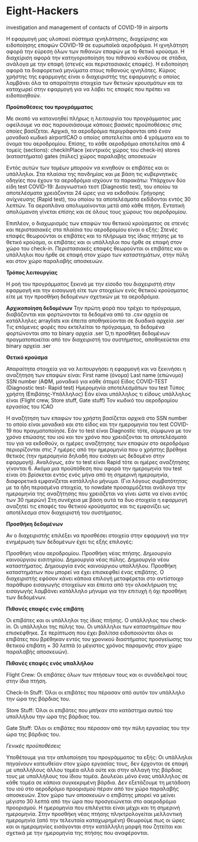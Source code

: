 # Eight-Hackers
investigation and management of contacts of COVID-19 in airports

Η εφαρμογή μας υλοποιεί σύστημα ιχνηλάτησης, διαχείρισης και ειδοποίησης επαφών COVID-19 σε ευρωπαϊκά αεροδρόμια.
Η ιχνηλάτηση αφορά την εύρεση όλων των πιθανών επαφών με το θετικό κρούσμα.
Η διαχείριση αφορά την κατηγοριοποίηση του πιθανού κινδύνου σε στάδια, ανάλογα με την επαφή (στενές και περιστασιακές επαφές).
Η ειδοποίηση αφορά τα διαφορετικά μηνύματα στους πιθανούς ιχνηλάτες.
Κύριος χρήστης της εφαρμογής είναι ο διαχειριστής της εφαρμογής ο οποίος λαμβάνει όλα τα απαραίτητα στοιχεία των θετικών κρουσμάτων και τα καταχωρεί στην εφαρμογή για να λάβει τις επαφές που πρέπει να ειδοποιηθούν.

**Προϋποθέσεις του προγράμματος**

Με σκοπό να κατανοηθεί πλήρως η λειτουργία του προγράμματος μας οφείλουμε να σας παρουσιάσουμε κάποιες βασικές προϋποθέσεις στις οποίες βασίζεται.
Αρχικά, τα αεροδρόμια περιγράφονται από έναν μοναδικό κωδικό airportICAO ο οποίος αποτελείται από 4 γράμματα και το όνομα του αεροδρομίου. 
Επίσης, το κάθε αεροδρόμιο αποτελείται από 4 τομείς (sections):
checkInPlace (κεντρικός χώρος του check-in)
stores (καταστήματα)
gates (πύλες)
χώρος παραλαβής αποσκευών

Εντός αυτών των τομέων μπορούν να κινηθούν οι επιβάτες και οι υπάλληλοι.
Στα πλαίσια της πανδημίας και με βάση τις κυβερνητικές οδηγίες που έχουν τα αεροδρόμια ισχύουν τα παρακάτω:
Υπάρχουν δύο είδη test COVID-19:
Διαγνωστικό τεστ (Diagnostic test), του οποίου τα αποτελέσματα χρειάζονται 24 ώρες για να εκδοθούν.
Γρήγορης ανίχνευσης (Rapid test), του οποίου τα αποτελέσματα εκδίδονται εντός 30 λεπτών.
Τα αεροπλάνα απολυμαίνονται μετά από κάθε πτήση. Εντατική απολύμανση γίνεται επίσης και σε όλους τους χώρους του αεροδρομίου.

Επιπλέον, ο διαχωρισμός των επαφών του θετικού κρούσματος σε στενές και περιστασιακές στα πλαίσια του αεροδρομίου είναι ο εξής:
Στενές επαφές θεωρούνται οι επιβάτες και το πλήρωμα της ίδιας πτήσης με το θετικό κρούσμα, οι επιβάτες και οι υπάλληλοι που ήρθε σε επαφή στον χώρο του check-in.
Περιστασιακές επαφές θεωρούνται οι επιβάτες και οι υπάλληλοι που ήρθε σε επαφή στον χώρο των καταστημάτων, στην πύλη και στον χώρο παραλαβής αποσκευών.


**Τρόπος λειτουργίας**

Η ροή του προγράμματος ξεκινά με την είσοδο του διαχειριστή στην εφαρμογή και την εισαγωγή είτε των στοιχείων ενός θετικού κρούσματος είτε με την προσθήκη δεδομένων σχετικών με τα αεροδρόμια.


**Αρχικοποίηση δεδομένων**
Την πρώτη φορά που τρέχει το πρόγραμμα, διαβάζονται και φορτώνονται τα δεδομένα από τα .csv αρχεία σε κατάλληλες arraylists και έπειτα αποθηκεύονται σε δυαδικά αρχεία .ser
Τις επόμενες φορές που εκτελείται το πρόγραμμα, τα δεδομένα φορτώνονται απο τα binary αρχεία .ser
Ό,τι προσθήκη δεδομένων πραγματοποιείται από τον διαχειριστή του συστήμστος, αποθηκεύεται στα binary αρχεία .ser

**Θετικό κρούσμα**

Απαραίτητα στοιχεία για να λειτουργήσει η εφαρμογή και να ξεκινήσει η αναζήτηση των επαφών είναι:
First name (όνομα)
Last name (επώνυμο)
SSN number (ΑΦΜ, μοναδικό για κάθε άτομο)
Είδος COVID-TEST (Diagnostic test- Rapid test)
Ημερομηνία αποτελεσμάτων του test
Τύπος χρήστη (Επιβάτης-Υπάλληλος)
Εάν είναι υπάλληλος τι είδους υπάλληλος είναι (Flight crew, Store stuff, Gate stuff)
Τον κωδικό του αεροδρομίου εργασίας του ICAO

Η αναζήτηση των επαφών του χρήστη βασίζεται αρχικά στο SSN number το οποίο είναι μοναδικό και στο είδος και την ημερομηνία του test COVID-19 που πραγματοποίησε.
Εάν το test είναι Diagnostic τότε, σύμφωνα με τον χρόνο επώασης του ιού και τον χρόνο που χρειάζονται τα αποτελέσματά του για να εκδοθούν, οι ημέρες αναζήτησης των επαφών στο αεροδρόμιο περιορίζονται στις 7 ημέρες από την ημερομηνία που ο χρήστης βρέθηκε θετικός (την ημερομηνία δηλαδή που εισάγει ως δεδομένο στην εφαρμογή).
Αναλόγως, εάν το test είναι Rapid τότε οι ημέρες αναζήτησης γίνονται 6.
Ακόμα μια προϋπόθεση που αφορά την ημερομηνία του test είναι ότι βρίσκεται εντός ενός μήνα από τη σημερινή ημερομηνία, διαφορετικά εμφανίζεται κατάλληλο μήνυμα.
(Για λόγους συμβατότητας με τα ήδη περασμένα στοιχεία, το nowdate προσαρμόζεται ανάλογα την ημερομηνία της αναζήτησης που χρειάζεται να γίνει ώστε να είναι εντός των 30 ημερών)
Στη συνέχεια με βάση αυτά τα δυο στοιχεία η εφαρμογή αναζητεί τις επαφές του θετικού κρούσματος και τις εμφανίζει ως αποτέλεσμα στον διαχειριστή του συστήματος.


**Προσθήκη δεδομένων**

Αν ο διαχειριστής επιλέξει να προσθέσει στοιχεία στην εφαρμογή για την ενημέρωση των δεδομένων έχει τις εξής επιλογές:

Προσθήκη νέου αεροδρομίου.
Προσθήκη νέας πτήσης.
Δημιουργία καινούργιου εισιτηρίου.
Δημιουργία νέας πύλης.
Δημιουργία νέου καταστήματος.
Δημιουργία ενός καινούργιου υπαλλήλου.
Προσθήκη καταστημάτων που μπορεί να έχει επισκεφθεί ένας επιβάτης.
Ο διαχειριστής εφόσον κάνει κάποια επιλογή μεταφέρεται στο αντίστοιχο παράθυρο εισαγωγής στοιχείων και έπειτα από την ολοκλήρωση της εισαγωγής λαμβάνει κατάλληλο μήνυμα για την επιτυχή ή όχι προσθήκη των δεδομένων.


**Πιθανές επαφές ενός επιβάτη**

Οι επιβάτες και οι υπάλληλοι της ίδιας πτήσης.
Ο υπάλληλος του check-in.
Οι υπάλληλοι της πύλης του.
Οι υπάλληλοι των καταστημάτων που επισκέφθηκε.
Σε περίπτωση που έχει βαλίτσα ειδοποιούνται όλοι οι επιβάτες που βρέθηκαν εντός του χρονικού διαστήματος προσγείωσης του θετικού επιβάτη + 30 λεπτά (ο μέγιστος χρόνος παραμονής στον χώρο παραλαβής αποσκευών).


**Πιθανές επαφές ενός υπαλλήλου**

Flight Crew:
Οι επιβάτες όλων των πτήσεων τους και οι συνάδελφοί τους στην ίδια πτήση.

Check-In Stuff:
Όλοι οι επιβάτες που πέρασαν από αυτόν τον υπάλληλο την ώρα της βάρδιας του.

Store Stuff:
Όλοι οι επιβάτες που μπήκαν στο κατάστημα αυτού του υπαλλήλου την ώρα της βάρδιας του.

Gate Stuff:
Όλοι οι επιβάτες που πέρασαν από την πύλη εργασίας του την ώρα της βάρδιας του.


_Γενικές προϋποθέσεις_

Υποθέτουμε για την απλοποίηση του προγράμματος τα εξής:
Οι υπάλληλοι πηγαίνουν κατευθείαν στον χώρο εργασίας τους, δεν έρχονται σε επαφή με υπαλλήλους άλλου τομέα αλλά ούτε και στην αλλαγή της βάρδιας τους με υπαλλήλους του ίδιου τομέα.
Δουλεύει μόνο ένας υπάλληλος σε κάθε τομέα σε κάποια συγκεκριμένη βάρδια.
Δεν εξετάζουμε τη μετάδοση του ιού στο αεροδρόμιο προορισμού πέραν από τον χώρο παραλαβής αποσκευών.
Στον χώρο των αποσκευών ο επιβάτης μπορεί να μείνει μέγιστο 30 λεπτά από την ώρα που προσγειώνεται στο ααεροδρόμιο προορισμού.
Η ημερομηνία που επιλέγεται είναι μέχρι και τη σημερινή ημερομηνία.
Στην προσθήκη νέας πτήσης πληκτρολογείται μελλοντική ημερομηνία (από την τελευταία καταχωρημένη)
Θεωρούμε πως οι ώρες και οι ημερομηνίες εισάγονται στην κατάλληλη μορφή που ζητείται και σχετικά με την ημερομηνία της πτήσης που αναφέρονται.
